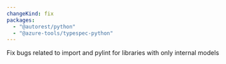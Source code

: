 ```yaml
---
changeKind: fix
packages:
  - "@autorest/python"
  - "@azure-tools/typespec-python"
---
```


Fix bugs related to import and pylint for libraries with only internal models